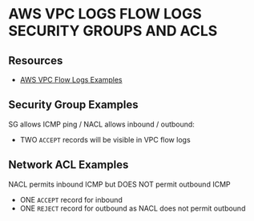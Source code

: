 # AWS VPC LOGS FLOW LOGS SECURITY GROUPS AND ACLS

## Resources

- [AWS VPC Flow Logs Examples](https://docs.aws.amazon.com/vpc/latest/userguide/flow-logs-records-examples.html)

## Security Group Examples

SG allows ICMP ping / NACL allows inbound / outbound:

- TWO `ACCEPT` records will be visible in VPC flow logs

## Network ACL Examples

NACL permits inbound ICMP but DOES NOT permit outbound ICMP

- ONE `ACCEPT` record for inbound
- ONE `REJECT` record for outbound as NACL does not permit outbound
